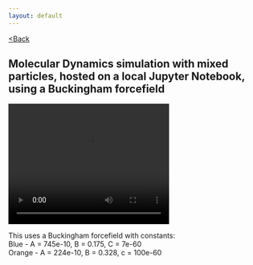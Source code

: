 ```yaml
---
layout: default
---
```


[<Back](./index.html)

## Molecular Dynamics simulation with mixed particles, hosted on a local Jupyter Notebook, using a Buckingham forcefield

<video src="./assets/vids/normal_buck_md.mov" width="320" height="240" controls loop autoplay></video>

This uses a Buckingham forcefield with constants: <br>
Blue   - A = 745e-10, B = 0.175, C = 7e-60 <br>
Orange - A = 224e-10, B = 0.328, c = 100e-60

